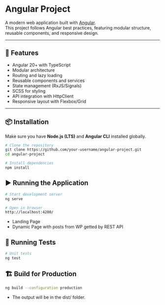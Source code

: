 # Angular Project

A modern web application built with [Angular](https://angular.io/).  
This project follows Angular best practices, featuring modular structure, reusable components, and responsive design.

---

## 🚀 Features

- Angular 20+ with TypeScript
- Modular architecture
- Routing and lazy loading
- Reusable components and services
- State management (RxJS/Signals)
- SCSS for styling
- API integration with HttpClient
- Responsive layout with Flexbox/Grid

---

## 📦 Installation

Make sure you have **Node.js (LTS)** and **Angular CLI** installed globally.

```bash
# Clone the repository
git clone https://github.com/your-username/angular-project.git
cd angular-project

# Install dependencies
npm install
```

## ▶️ Running the Application

```bash
# Start development server
ng serve

# Open in browser
http://localhost:4200/
```

- Landing Page
- Dynamic Page with posts from WP getted by REST API

## 🧪 Running Tests

```bash
# Unit tests
ng test
```

## 🏗️ Build for Production

```bash
ng build --configuration production
```

- The output will be in the dist/ folder.
